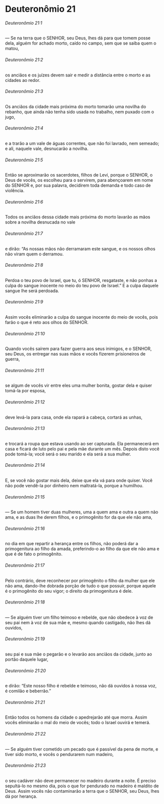 # Deuteronômio 21

###### Deuteronômio 21:1

— Se na terra que o SENHOR, seu Deus, lhes dá para que tomem posse dela, alguém for achado morto, caído no campo, sem que se saiba quem o matou,

###### Deuteronômio 21:2

os anciãos e os juízes devem sair e medir a distância entre o morto e as cidades ao redor.

###### Deuteronômio 21:3

Os anciãos da cidade mais próxima do morto tomarão uma novilha do rebanho, que ainda não tenha sido usada no trabalho, nem puxado com o jugo,

###### Deuteronômio 21:4

e a trarão a um vale de águas correntes, que não foi lavrado, nem semeado; e ali, naquele vale, desnucarão a novilha.

###### Deuteronômio 21:5

Então se aproximarão os sacerdotes, filhos de Levi, porque o SENHOR, o Deus de vocês, os escolheu para o servirem, para abençoarem em nome do SENHOR e, por sua palavra, decidirem toda demanda e todo caso de violência.

###### Deuteronômio 21:6

Todos os anciãos dessa cidade mais próxima do morto lavarão as mãos sobre a novilha desnucada no vale

###### Deuteronômio 21:7

e dirão: “As nossas mãos não derramaram este sangue, e os nossos olhos não viram quem o derramou.

###### Deuteronômio 21:8

Perdoa o teu povo de Israel, que tu, ó SENHOR, resgataste, e não ponhas a culpa do sangue inocente no meio do teu povo de Israel.” E a culpa daquele sangue lhe será perdoada.

###### Deuteronômio 21:9

Assim vocês eliminarão a culpa do sangue inocente do meio de vocês, pois farão o que é reto aos olhos do SENHOR.

###### Deuteronômio 21:10

Quando vocês saírem para fazer guerra aos seus inimigos, e o SENHOR, seu Deus, os entregar nas suas mãos e vocês fizerem prisioneiros de guerra,

###### Deuteronômio 21:11

se algum de vocês vir entre eles uma mulher bonita, gostar dela e quiser tomá-la por esposa,

###### Deuteronômio 21:12

deve levá-la para casa, onde ela rapará a cabeça, cortará as unhas,

###### Deuteronômio 21:13

e trocará a roupa que estava usando ao ser capturada. Ela permanecerá em casa e ficará de luto pelo pai e pela mãe durante um mês. Depois disto você pode tomá-la; você será o seu marido e ela será a sua mulher.

###### Deuteronômio 21:14

E, se você não gostar mais dela, deixe que ela vá para onde quiser. Você não pode vendê-la por dinheiro nem maltratá-la, porque a humilhou.

###### Deuteronômio 21:15

— Se um homem tiver duas mulheres, uma a quem ama e outra a quem não ama, e as duas lhe derem filhos, e o primogênito for da que ele não ama,

###### Deuteronômio 21:16

no dia em que repartir a herança entre os filhos, não poderá dar a primogenitura ao filho da amada, preferindo-o ao filho da que ele não ama e que é de fato o primogênito.

###### Deuteronômio 21:17

Pelo contrário, deve reconhecer por primogênito o filho da mulher que ele não ama, dando-lhe dobrada porção de tudo o que possuir, porque aquele é o primogênito do seu vigor; o direito da primogenitura é dele.

###### Deuteronômio 21:18

— Se alguém tiver um filho teimoso e rebelde, que não obedece à voz de seu pai nem à voz de sua mãe e, mesmo quando castigado, não lhes dá ouvidos,

###### Deuteronômio 21:19

seu pai e sua mãe o pegarão e o levarão aos anciãos da cidade, junto ao portão daquele lugar,

###### Deuteronômio 21:20

e dirão: “Este nosso filho é rebelde e teimoso, não dá ouvidos à nossa voz, é comilão e beberrão.”

###### Deuteronômio 21:21

Então todos os homens da cidade o apedrejarão até que morra. Assim vocês eliminarão o mal do meio de vocês; todo o Israel ouvirá e temerá.

###### Deuteronômio 21:22

— Se alguém tiver cometido um pecado que é passível da pena de morte, e tiver sido morto, e vocês o pendurarem num madeiro,

###### Deuteronômio 21:23

o seu cadáver não deve permanecer no madeiro durante a noite. É preciso sepultá-lo no mesmo dia, pois o que for pendurado no madeiro é maldito de Deus. Assim vocês não contaminarão a terra que o SENHOR, seu Deus, lhes dá por herança.

